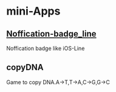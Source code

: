 # mini-Apps  


## [Noffication-badge_line](https://yyhome-tromb.github.io/mini-Apps/Noffication-badge_line.html)  
 Noffication badge like iOS-Line  
  
## copyDNA  
 Game to copy DNA.A->T,T->A,C->G,G->C  
